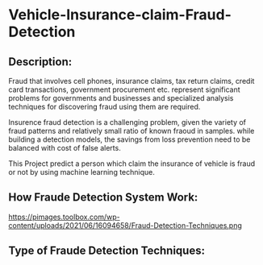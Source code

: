 # Vehicle-Insurance-claim-Fraud-Detection
## Description:
Fraud that involves cell phones, insurance claims, tax return claims, credit card transactions, government procurement etc. represent significant problems for governments and businesses and specialized analysis techniques for discovering fraud using them are required.

Insurence fraud detection is a challenging problem, given the variety of fraud patterns and relatively small ratio of known fraoud in samples. while building a detection models, the savings from loss prevention need to be balanced with cost of false alerts.

This Project predict a person which claim the insurance of vehicle is fraud or not by using machine learning technique. 

## How Fraude Detection System Work:
https://pimages.toolbox.com/wp-content/uploads/2021/06/16094658/Fraud-Detection-Techniques.png

## Type of Fraude Detection Techniques:



